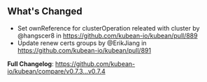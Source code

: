 ## What's Changed
* Set ownReference for clusterOperation releated with cluster by @hangscer8 in https://github.com/kubean-io/kubean/pull/889
* Update renew certs groups by @ErikJiang in https://github.com/kubean-io/kubean/pull/891


**Full Changelog**: https://github.com/kubean-io/kubean/compare/v0.7.3...v0.7.4
